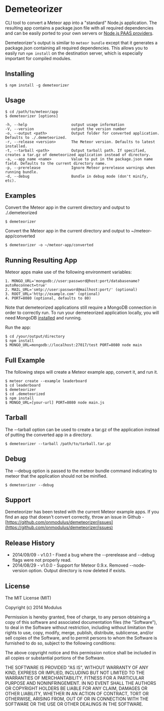 Demeteorizer
=================

CLI tool to convert a Meteor app into a "standard" Node.js application. The resulting app contains
a package.json file with all required dependencies and can be easily ported to your own servers or
[Node.js PAAS providers](https://github.com/joyent/node/wiki/Node-Hosting).

Demeteorizer's output is similar to `meteor bundle` except that it generates a package.json containing
all required dependencies. This allows you to easily run `npm install` on the destination server,
which is especially important for compiled modules.

## Installing
    $ npm install -g demeteorizer

## Usage
    $ cd /path/to/meteor/app
    $ demeteorizer [options]

    -h, --help                    output usage information
    -V, --version                 output the version number
    -o, --output <path>           Output folder for converted application. Defaults to ./.demeteorized.
    -r, --release <version>       The Meteor version. Defaults to latest installed.
    -t, --tarball <path>          Output tarball path. If specified, creates a tar.gz of demeteorized application instead of directory.
    -a, --app_name <name>         Value to put in the package.json name field. Defaults to the current directory name.
    -p, --prerelease              Ignore Meteor prerelease warnings when running bundle.
    -d, --debug                   Bundle in debug mode (don't minify, etc).

## Examples
Convert the Meteor app in the current directory and output to ./.demeteorized

    $ demeteorizer

Convert the Meteor app in the current directory and output to ~/meteor-app/converted

    $ demeteorizer -o ~/meteor-app/converted

## Running Resulting App
Meteor apps make use of the following environment variables:

    1. MONGO_URL='mongodb://user:password@host:port/databasename?autoReconnect=true'
    2. MAIL_URL='smtp://user:password@mailhost:port/' (optional)
    3. ROOT_URL='http://example.com' (optional)
    4. PORT=8080 (optional, defaults to 80)

Note that demeteorized applications still require a MongoDB connection in order
to correctly run. To run your demeteorized application locally, you will need
MongoDB [installed](http://docs.mongodb.org/manual/installation/) and running.

Run the app:

    $ cd /your/output/directory
    $ npm install
    $ MONGO_URL=mongodb://localhost:27017/test PORT=8080 node main

## Full Example
The following steps will create a Meteor example app, convert it, and run it.

    $ meteor create --example leaderboard
    $ cd leaderboard
    $ demeteorizer
    $ cd .demeteorized
    $ npm install
    $ MONGO_URL=[your-url] PORT=8080 node main.js

## Tarball
The --tarball option can be used to create a tar.gz of the application instead of putting the
converted app in a directory.

    $ demeteorizer --tarball /path/to/tarball.tar.gz

## Debug
The --debug option is passed to the meteor bundle command indicating to meteor
that the application should not be minified.

    $ demeteorizer --debug

## Support
Demeteorizer has been tested with the current Meteor example apps. If you find an app that doesn't
convert correctly, throw an issue in Github -
[https://github.com/onmodulus/demeteorizer/issues](https://github.com/onmodulus/demeteorizer/issues)

## Release History
* 2014/09/09 - v1.0.1 - Fixed a bug where the --prerelease and --debug flags were not properly read.
* 2014/08/29 - v1.0.0 - Support for Meteor 0.9.x. Removed --node-version option. Output directory is now deleted if exists.

## License

The MIT License (MIT)

Copyright (c) 2014 Modulus

Permission is hereby granted, free of charge, to any person obtaining a copy
of this software and associated documentation files (the "Software"), to deal
in the Software without restriction, including without limitation the rights
to use, copy, modify, merge, publish, distribute, sublicense, and/or sell
copies of the Software, and to permit persons to whom the Software is
furnished to do so, subject to the following conditions:

The above copyright notice and this permission notice shall be included in all
copies or substantial portions of the Software.

THE SOFTWARE IS PROVIDED "AS IS", WITHOUT WARRANTY OF ANY KIND, EXPRESS OR
IMPLIED, INCLUDING BUT NOT LIMITED TO THE WARRANTIES OF MERCHANTABILITY,
FITNESS FOR A PARTICULAR PURPOSE AND NONINFRINGEMENT. IN NO EVENT SHALL THE
AUTHORS OR COPYRIGHT HOLDERS BE LIABLE FOR ANY CLAIM, DAMAGES OR OTHER
LIABILITY, WHETHER IN AN ACTION OF CONTRACT, TORT OR OTHERWISE, ARISING FROM,
OUT OF OR IN CONNECTION WITH THE SOFTWARE OR THE USE OR OTHER DEALINGS IN THE
SOFTWARE.
